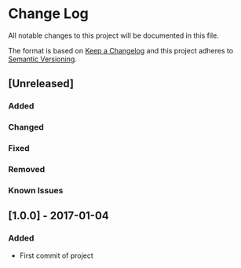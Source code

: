 # Change Log
All notable changes to this project will be documented in this file.

The format is based on [Keep a Changelog](http://keepachangelog.com/) 
and this project adheres to [Semantic Versioning](http://semver.org/).

## [Unreleased]
### Added

### Changed

### Fixed

### Removed

### Known Issues 

## [1.0.0] - 2017-01-04

### Added
- First commit of project
